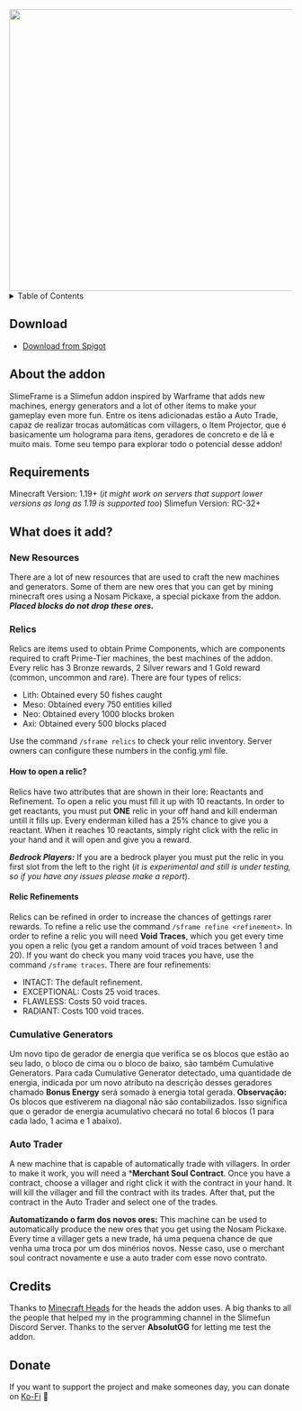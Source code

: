 <div align="center"> 
  <img src="https://github.com/VoperAD/SlimeFrame/blob/main/images/SFrame-Banner.png" alt="SlimeFrame-Banner_2"width="1280" height="500"> 
</div> 

<details> 
  <summary>Table of Contents</summary> 
  <ol> 
    <li><a href="#download">Download</a></li>
    <li><a href="#about-the-addon">About The Project</a></li>
    <li><a href="#requirements">Requirements</a></li> 
    <li>
      <a href="#what-does-it-add">What does it add?</a>
      <ul>
        <li><a href="#new-resources">New Resources</li>
          <li><a href="relics">Relics</a></li>
        <li><a href="#cumulative-generators">Cumulative Generators</a></li>
        <li><a href="#auto-trader">Auto Trader</a></li>
      </ul>
    </li> 
    <li><a href="#credits"></a>Credits</li>
    <li><a href="#donate">Donate</a></li> 
  </ol> 
</details> 

## Download

- <a href="https://www.spigotmc.org/resources/slimeframe.111432/">Download from Spigot</a>

## About the addon 

SlimeFrame is a Slimefun addon inspired by Warframe that adds new machines, energy generators and a lot of other items to make your gameplay even more fun. Entre os itens adicionadas estão a Auto Trade, capaz de realizar trocas automáticas com villagers, o Item Projector, que é basicamente um holograma para itens, geradores de concreto e de lã e muito mais. Tome seu tempo para explorar todo o potencial desse addon! 

## Requirements 

Minecraft Version: 1.19+ (_it might work on servers that support lower versions as long as 1.19 is supported too_)
Slimefun Version: RC-32+

## What does it add?

### New Resources

There are a lot of new resources that are used to craft the new machines and generators. Some of them are new ores that you can get by mining minecraft ores using a Nosam Pickaxe, a special pickaxe from the addon. ***Placed blocks do not drop these ores.***

### Relics

Relics are items used to obtain Prime Components, which are components required to craft Prime-Tier machines, the best machines of the addon. 
Every relic has 3 Bronze rewards, 2 Silver rewars and 1 Gold reward (common, uncommon and rare).  There are four types of relics:

- Lith: Obtained every 50 fishes caught
- Meso: Obtained every 750 entities killed
- Neo: Obtained every 1000 blocks broken
- Axi: Obtained every 500 blocks placed

Use the command ```/sframe relics``` to check your relic inventory.
Server owners can configure these numbers in the config.yml file. 

#### How to open a relic?

Relics have two attributes that are shown in their lore: Reactants and Refinement. To open a relic you must fill it up with 10 reactants. In order to get reactants, you must put **ONE** relic in your off hand and kill enderman untill it fills up. Every enderman killed has a 25% chance to give you a reactant. When it reaches 10 reactants, simply right click with the relic in your hand and it will open and give you a reward.

***Bedrock Players:*** If you are a bedrock player you must put the relic in you first slot from the left to the right (_it is experimental and still is under testing, so if you
have any issues please make a report_).

#### Relic Refinements

Relics can be refined in order to increase the chances of gettings rarer rewards. To refine a relic use the command ```/sframe refine <refinement>```. In order to refine a relic you will need **Void Traces**, which you get every time you open a relic (you get a random amount of void traces between 1 and 20). If you want do check you many void traces you have, use the command ```/sframe traces```. There are four refinements:

- INTACT: The default refinement.
- EXCEPTIONAL: Costs 25 void traces.
- FLAWLESS: Costs 50 void traces.
- RADIANT: Costs 100 void traces.

### Cumulative Generators

Um novo tipo de gerador de energia que verifica se os blocos que estão ao seu lado, o bloco de cima ou o bloco de baixo, são também Cumulative Generators. Para cada Cumulative
Generator detectado, uma quantidade de energia, indicada por um novo atributo na descrição desses geradores chamado **Bonus Energy** será somado à energia total gerada. 
**Observação:** Os blocos que estiverem na diagonal não são contabilizados. Isso significa que o gerador de energia acumulativo checará no total 6 blocos (1 para cada lado, 1 acima e 1 abaixo).

### Auto Trader

A new machine that is capable of automatically trade with villagers. In order to make it work, you will need a ***Merchant Soul Contract**. Once you have a contract, choose a villager and right click it with the contract in your hand. It will kill the villager and fill the contract with its trades. After that, put the contract in the Auto Trader and select one of the trades.

**Automatizando o farm dos novos ores:** This machine can be used to automatically produce the new ores that you get using the Nosam Pickaxe. Every time a villager gets a new trade, há uma pequena chance de que venha uma troca por um dos minérios novos. Nesse caso, use o merchant soul contract novamente e use a auto trader com esse novo contrato.

## Credits

Thanks to <a href="https://minecraft-heads.com/">Minecraft Heads</a> for the heads the addon uses.
A big thanks to all the people that helped my in the programming channel in the Slimefun Discord Server.
Thanks to the server **AbsolutGG** for letting me test the addon.

## Donate

If you want to support the project and make someones day, you can donate on <a href="https://ko-fi.com/voper">Ko-Fi</a> 🙂
